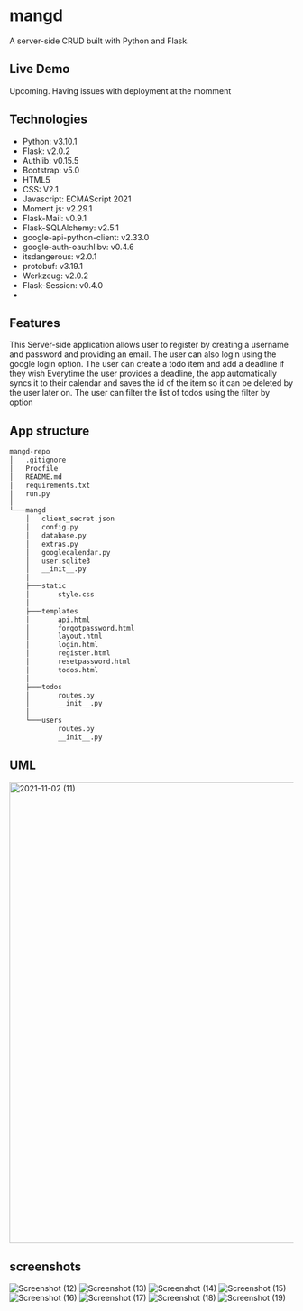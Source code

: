 # mangd
A server-side CRUD built with Python and Flask.

## Live Demo
Upcoming. Having issues with deployment at the momment


## Technologies
- Python: v3.10.1
- Flask: v2.0.2
- Authlib: v0.15.5
- Bootstrap: v5.0
- HTML5
- CSS: V2.1
- Javascript: ECMAScript 2021
- Moment.js: v2.29.1
- Flask-Mail: v0.9.1
- Flask-SQLAlchemy: v2.5.1
- google-api-python-client: v2.33.0
- google-auth-oauthlibv: v0.4.6
- itsdangerous: v2.0.1
- protobuf: v3.19.1
- Werkzeug: v2.0.2
- Flask-Session: v0.4.0
- 

## Features
This Server-side application allows user to register by creating a username and password and providing an email.
The user can also login using the google login option.
The user can create a todo item and add a deadline if they wish
Everytime the user provides a deadline, the app automatically syncs it to their calendar and saves the id of the item so it can be deleted by the user later on.
The user can filter the list of todos using the filter by option


## App structure
```bash
mangd-repo  
│   .gitignore  
│   Procfile  
│   README.md  
│   requirements.txt  
│   run.py  
│  
└───mangd  
    │   client_secret.json  
    │   config.py  
    │   database.py  
    │   extras.py  
    │   googlecalendar.py  
    │   user.sqlite3  
    │   __init__.py  
    │  
    ├───static  
    │       style.css  
    │  
    ├───templates  
    │       api.html  
    │       forgotpassword.html  
    │       layout.html  
    │       login.html  
    │       register.html  
    │       resetpassword.html  
    │       todos.html  
    │  
    ├───todos  
    │       routes.py  
    │       __init__.py  
    │  
    └───users  
            routes.py  
            __init__.py  
```        
## UML
<img width="816" alt="2021-11-02 (11)" src="https://user-images.githubusercontent.com/92554847/146624827-f699f878-0504-41dc-bcc2-108d5e1559ee.png">


## screenshots


![Screenshot (12)](https://user-images.githubusercontent.com/92554847/146624834-5a89fba9-be6f-4f2b-a27b-c62fbed96b8d.png)
![Screenshot (13)](https://user-images.githubusercontent.com/92554847/146624835-a19fa52f-66b8-45f3-9d36-0ee4d09f2974.png)
![Screenshot (14)](https://user-images.githubusercontent.com/92554847/146624843-84ccca8d-317c-46e7-8a33-0147b29c41bc.png)
![Screenshot (15)](https://user-images.githubusercontent.com/92554847/146624844-58b455e3-6a52-469e-ba08-86cacfec0749.png)
![Screenshot (16)](https://user-images.githubusercontent.com/92554847/146624846-69a58210-106e-4b43-90de-438e403056ab.png)
![Screenshot (17)](https://user-images.githubusercontent.com/92554847/146624849-a05e160c-f48a-4a21-a255-022568fd1fb8.png)
![Screenshot (18)](https://user-images.githubusercontent.com/92554847/146624851-ce9ab88e-0b8e-4c1d-a18d-80b96d57fd8b.png)
![Screenshot (19)](https://user-images.githubusercontent.com/92554847/146624852-d4df5a08-40ed-46fb-bd5a-471bd74bb2a9.png)
